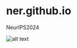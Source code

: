 # ner.github.io
NeurIPS2024

![alt text](https://github.com/NeuroscienceAI/ner.github.io/blob/main/trial_trajectory_animation.gif)
